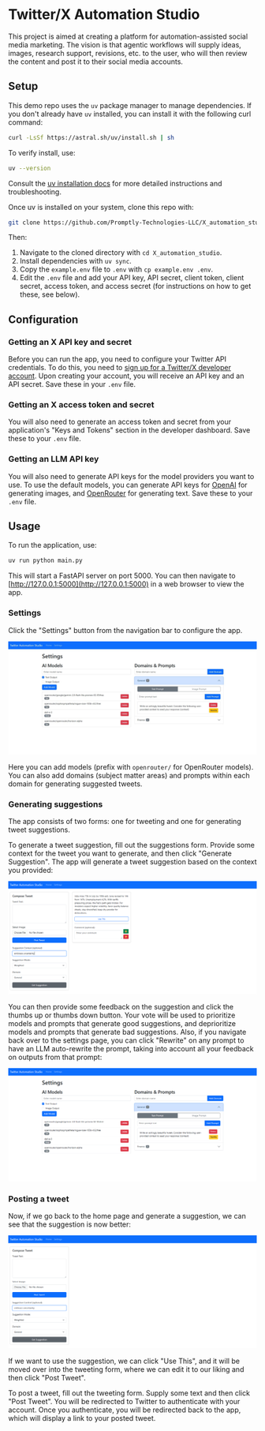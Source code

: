 # Twitter/X Automation Studio

This project is aimed at creating a platform for automation-assisted social media marketing. The vision is that agentic workflows will supply ideas, images, research support, revisions, etc. to the user, who will then review the content and post it to their social media accounts.

## Setup

This demo repo uses the `uv` package manager to manage dependencies. If you don't already have `uv` installed, you can install it with the following curl command:

```bash
curl -LsSf https://astral.sh/uv/install.sh | sh
```

To verify install, use:

```bash
uv --version
```

Consult the [uv installation docs](https://astral.sh/uv/) for more detailed instructions and troubleshooting.

Once uv is installed on your system, clone this repo with:

```bash
git clone https://github.com/Promptly-Technologies-LLC/X_automation_studio
```

Then:

1. Navigate to the cloned directory with `cd X_automation_studio`.
2. Install dependencies with `uv sync`.
3. Copy the `example.env` file to `.env` with `cp example.env .env`.
4. Edit the `.env` file and add your API key, API secret, client token, client secret, access token, and access secret (for instructions on how to get these, see below).

## Configuration

### Getting an X API key and secret

Before you can run the app, you need to configure your Twitter API credentials. To do this, you need to [sign up for a Twitter/X developer account](https://developer.twitter.com/). Upon creating your account, you will receive an API key and an API secret. Save these in your `.env` file. 

### Getting an X access token and secret

You will also need to generate an access token and secret from your application's "Keys and Tokens" section in the developer dashboard. Save these to your `.env` file.

### Getting an LLM API key

You will also need to generate API keys for the model providers you want to use. To use the default models, you can generate API keys for [OpenAI](https://platform.openai.com/api-keys) for generating images, and [OpenRouter](https://openrouter.ai/settings/keys) for generating text. Save these to your `.env` file.

## Usage

To run the application, use:

```bash
uv run python main.py
```

This will start a FastAPI server on port 5000. You can then navigate to [http://127.0.0.1:5000](http://127.0.0.1:5000) in a web browser to view the app.

### Settings

Click the "Settings" button from the navigation bar to configure the app.

![Settings page](./app-flow/settings.jpg)

Here you can add models (prefix with `openrouter/` for OpenRouter models). You can also add domains (subject matter areas) and prompts within each domain for generating suggested tweets.

### Generating suggestions

The app consists of two forms: one for tweeting and one for generating tweet suggestions.

To generate a tweet suggestion, fill out the suggestions form. Provide some context for the tweet you want to generate, and then click "Generate Suggestion". The app will generate a tweet suggestion based on the context you provided:

![Suggestions form](./app-flow/suggestions.gif)

You can then provide some feedback on the suggestion and click the thumbs up or thumbs down button. Your vote will be used to prioritize models and prompts that generate good suggestions, and deprioritize models and prompts that generate bad suggestions. Also, if you navigate back over to the settings page, you can click "Rewrite" on any prompt to have an LLM auto-rewrite the prompt, taking into account all your feedback on outputs from that prompt:

![Rewrite prompt](./app-flow/rewrite.gif)

### Posting a tweet

Now, if we go back to the home page and generate a suggestion, we can see that the suggestion is now better:

![Better suggestion](app-flow/use.gif)

If we want to use the suggestion, we can click "Use This", and it will be moved over into the tweeting form, where we can edit it to our liking and then click "Post Tweet".





To post a tweet, fill out the tweeting form. Supply some text and then click "Post Tweet". You will be redirected to Twitter to authenticate with your account. Once you authenticate, you will be redirected back to the app, which will display a link to your posted tweet.

